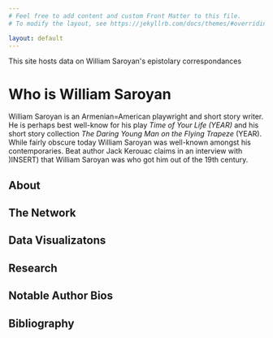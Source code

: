 ```yaml
---
# Feel free to add content and custom Front Matter to this file.
# To modify the layout, see https://jekyllrb.com/docs/themes/#overriding-theme-defaults

layout: default
---
```

<title>William Saroyan Epistolary Ego Network</title>

<p>This site hosts data on William Saroyan's epistolary correspondances</p>

<h1>Who is William Saroyan</h1>
<p>William Saroyan is an Armenian=American playwright and short story writer. He is perhaps best well-know for his play <em>Time of Your Life (YEAR)</em> and his short story collection <em>The Daring Young Man on the Flying Trapeze</em> (YEAR). While fairly obscure today William Saroyan was well-known amongst his contemporaries. Beat author Jack Kerouac claims in an interview with )INSERT) that William Saroyan was who got him out of the 19th century.</p>

<h2>About</h2>
<h2>The Network</h2>
<h2>Data Visualizatons</h2>
<h2>Research</h2>
<h2>Notable Author Bios</h2>
<h2>Bibliography</h2>
